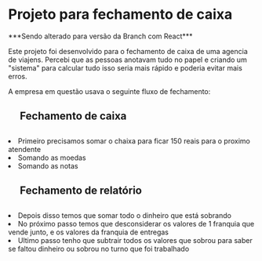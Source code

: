 <h1>Projeto para fechamento de caixa</h1>
***Sendo alterado para versão da Branch com React***

<p>Este projeto foi desenvolvido para o fechamento de caixa de uma agencia de viajens. Percebi que as pessoas anotavam tudo no papel e criando um "sistema" para calcular tudo isso seria mais rápido e poderia evitar mais erros.</p>

<p> A empresa em questão usava o seguinte fluxo de fechamento: </p>

<ul><h2>Fechamento de caixa<h2></ul>
<li>Primeiro precisamos somar o chaixa para ficar 150 reais para o proximo atendente</li>
<li>Somando as moedas</li>
<li>Somando as notas</li>

<ul><h2>Fechamento de relatório<h2></ul>
<li>Depois disso temos que somar todo o dinheiro que está sobrando</li>
<li>No próximo passo temos que desconsiderar os valores de 1 franquia que vende junto, e os valores da franquia de entregas</li>
<li>Ultimo passo tenho que subtrair todos os valores que sobrou para saber se faltou dinheiro ou sobrou no turno que foi trabalhado</li>
